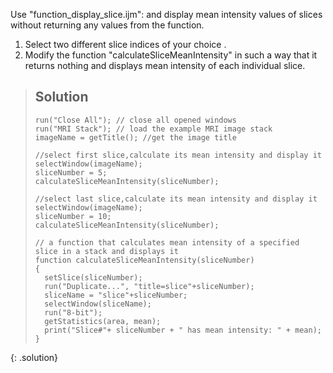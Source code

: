 Use "function_display_slice.ijm": and  display mean intensity values of slices without returning any values from the function.
1. Select two different slice indices of your choice .
2. Modify the function "calculateSliceMeanIntensity" in such a way that it returns nothing and displays mean intensity of each individual slice.

> ## Solution
> ```
>run("Close All"); // close all opened windows
>run("MRI Stack"); // load the example MRI image stack
>imageName = getTitle(); //get the image title
>
>//select first slice,calculate its mean intensity and display it
>selectWindow(imageName);
>sliceNumber = 5;
>calculateSliceMeanIntensity(sliceNumber);
>
>//select last slice,calculate its mean intensity and display it
>selectWindow(imageName);
>sliceNumber = 10;
>calculateSliceMeanIntensity(sliceNumber);
>
>// a function that calculates mean intensity of a specified slice in a stack and displays it
>function calculateSliceMeanIntensity(sliceNumber)
>{
>	setSlice(sliceNumber);
>	run("Duplicate...", "title=slice"+sliceNumber);
>	sliceName = "slice"+sliceNumber;
>	selectWindow(sliceName);
>	run("8-bit");
>	getStatistics(area, mean);
>	print("Slice#"+ sliceNumber + " has mean intensity: " + mean);
>}
> ```
{: .solution}
